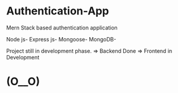 # Authentication-App

Mern Stack based authentication application

Node js- 
Express js- 
Mongoose-
MongoDB-

Project still in development phase.
=> Backend Done => Frontend in Development
# (O__O)
